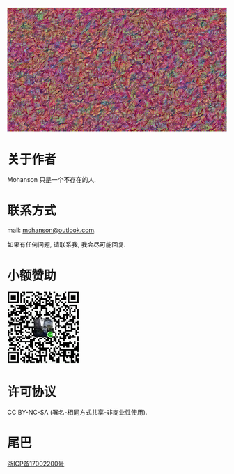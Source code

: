 ![img](/img/cover.gif)

# 关于作者

Mohanson 只是一个不存在的人.

# 联系方式

mail: mohanson@outlook.com.

如果有任何问题, 请联系我, 我会尽可能回复.

# 小额赞助

![img](/img/wx_qrcode.jpg)

# 许可协议

CC BY-NC-SA (署名-相同方式共享-非商业性使用).

# 尾巴

[浙ICP备17002200号](http://www.beian.miit.gov.cn)
